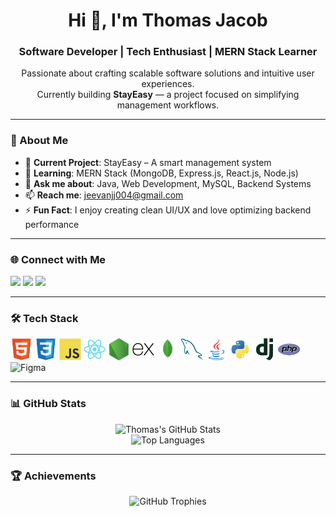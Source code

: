 <h1 align="center">Hi 👋, I'm Thomas Jacob</h1>
<h3 align="center">Software Developer | Tech Enthusiast | MERN Stack Learner</h3>

<p align="center">
  Passionate about crafting scalable software solutions and intuitive user experiences.<br>
  Currently building <strong>StayEasy</strong> — a project focused on simplifying management workflows.
</p>

---

### 🚀 About Me
- 🔭 **Current Project**: StayEasy – A smart management system  
- 🌱 **Learning**: MERN Stack (MongoDB, Express.js, React.js, Node.js)  
- 💬 **Ask me about**: Java, Web Development, MySQL, Backend Systems  
- 📫 **Reach me**: [jeevanjj004@gmail.com](mailto:jeevanjj004@gmail.com)  
- ⚡ **Fun Fact**: I enjoy creating clean UI/UX and love optimizing backend performance  

---

### 🌐 Connect with Me
<p align="left">
  <a href="https://instagram.com/thoma__sz" target="_blank"><img src="https://img.shields.io/badge/Instagram-%23E4405F.svg?&style=for-the-badge&logo=instagram&logoColor=white" /></a>
  <a href="https://www.linkedin.com/in/YOUR_LINKEDIN" target="_blank"><img src="https://img.shields.io/badge/LinkedIn-%230077B5.svg?&style=for-the-badge&logo=linkedin&logoColor=white" /></a>
  <a href="https://github.com/thomasjacob" target="_blank"><img src="https://img.shields.io/badge/GitHub-%2312100E.svg?&style=for-the-badge&logo=github&logoColor=white" /></a>
</p>

---

### 🛠️ Tech Stack
<p align="left">
  <img src="https://raw.githubusercontent.com/devicons/devicon/master/icons/html5/html5-original.svg" alt="HTML5" width="35" height="35"/> 
  <img src="https://raw.githubusercontent.com/devicons/devicon/master/icons/css3/css3-original.svg" alt="CSS3" width="35" height="35"/> 
  <img src="https://raw.githubusercontent.com/devicons/devicon/master/icons/javascript/javascript-original.svg" alt="JavaScript" width="35" height="35"/> 
  <img src="https://raw.githubusercontent.com/devicons/devicon/master/icons/react/react-original.svg" alt="React" width="35" height="35"/> 
  <img src="https://raw.githubusercontent.com/devicons/devicon/master/icons/nodejs/nodejs-original.svg" alt="Node.js" width="35" height="35"/> 
  <img src="https://raw.githubusercontent.com/devicons/devicon/master/icons/express/express-original.svg" alt="Express" width="35" height="35"/> 
  <img src="https://raw.githubusercontent.com/devicons/devicon/master/icons/mongodb/mongodb-original.svg" alt="MongoDB" width="35" height="35"/> 
  <img src="https://raw.githubusercontent.com/devicons/devicon/master/icons/mysql/mysql-original.svg" alt="MySQL" width="35" height="35"/> 
  <img src="https://raw.githubusercontent.com/devicons/devicon/master/icons/java/java-original.svg" alt="Java" width="35" height="35"/> 
  <img src="https://raw.githubusercontent.com/devicons/devicon/master/icons/python/python-original.svg" alt="Python" width="35" height="35"/> 
  <img src="https://raw.githubusercontent.com/devicons/devicon/master/icons/django/django-plain.svg" alt="Django" width="35" height="35"/> 
  <img src="https://raw.githubusercontent.com/devicons/devicon/master/icons/php/php-original.svg" alt="PHP" width="35" height="35"/> 
  <img src="https://www.vectorlogo.zone/logos/figma/figma-icon.svg" alt="Figma" width="35" height="35"/> 
</p>

---

### 📊 GitHub Stats
<p align="center">
  <img src="https://github-readme-stats.vercel.app/api?username=thomasjacob&show_icons=true&theme=radical" alt="Thomas's GitHub Stats" />
  <br/>
  <img src="https://github-readme-stats.vercel.app/api/top-langs/?username=thomasjacob&layout=compact&theme=radical" alt="Top Languages" />
</p>

---

### 🏆 Achievements
<p align="center">
  <img src="https://github-profile-trophy.vercel.app/?username=thomasjacob&theme=radical&margin-w=10" alt="GitHub Trophies" />
</p>
